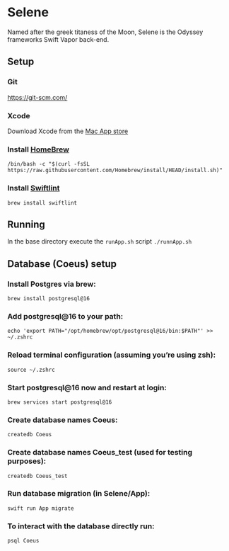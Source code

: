 # Selene

Named after the greek titaness of the Moon, Selene is the Odyssey frameworks Swift Vapor back-end.

## Setup

### Git
https://git-scm.com/

### Xcode
Download Xcode from the [Mac App store](https://apps.apple.com/us/app/xcode/id497799835?mt=12)

### Install [HomeBrew](https://brew.sh/)
`/bin/bash -c "$(curl -fsSL https://raw.githubusercontent.com/Homebrew/install/HEAD/install.sh)"`

### Install [Swiftlint](https://realm.github.io/SwiftLint/)
`brew install swiftlint`

## Running
In the base directory execute the `runApp.sh` script
`./runnApp.sh`

## Database (Coeus) setup

### Install Postgres via brew:
`brew install postgresql@16`

### Add postgresql@16 to your path:
`echo 'export PATH="/opt/homebrew/opt/postgresql@16/bin:$PATH"' >> ~/.zshrc`

### Reload terminal configuration (assuming you’re using zsh):
`source ~/.zshrc`

### Start postgresql@16 now and restart at login:
`brew services start postgresql@16`

### Create database names Coeus:
`createdb Coeus`

### Create database names Coeus_test (used for testing purposes):
`createdb Coeus_test`

### Run database migration (in Selene/App):
`swift run App migrate`

### To interact with the database directly run:
`psql Coeus`

